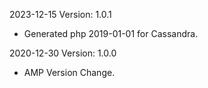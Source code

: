 2023-12-15 Version: 1.0.1
- Generated php 2019-01-01 for Cassandra.

2020-12-30 Version: 1.0.0
- AMP Version Change.

